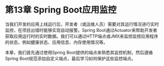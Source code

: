 # 第13章 Spring Boot应用监控

当我们开发的应用上线运行后，开发者（或运维人员）需要对其运行情况进行实时监控，在项目出错时能够实现自动报警。Spring Boot通过Actuator来帮助开发者获取应用运行时的实时数据。我们可以通过HTTP端点或JMX来监控监控应用程序的状态，例如健康状态、应用信息、内存使用情况等。

本章，我们首先通过使用Spring Boot提供的端点来熟悉其监控机制，然后遵循Spring Boot规范添加自定义端点，最后学习如何保护这些监控端点。